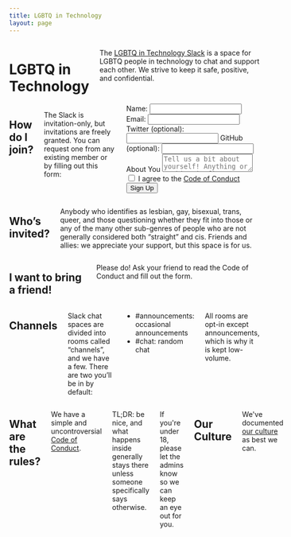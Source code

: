 ```yaml
---
title: LGBTQ in Technology
layout: page
---
```


<div class="row">
	<div class="panel callout columns">
		<h1>LGBTQ in Technology</h1>
		<p>The <a href="https://lgbt.slack.com">LGBTQ in Technology Slack</a> is a space for LGBTQ people in technology to chat and support each other. We strive to keep it safe, positive, and confidential.</p>
	</div>
</div>
<div class="row">
	<div class="medium-6 columns">
		<h2>How do I join?</h2>
		<p>The Slack is invitation-only, but invitations are freely granted. You can request one from any existing member or by filling out this form: </p>
		<form action="https://api.wealljs.org/signup" method="POST">
			<label><span>Name: </span><input name="name" required type="text" class="input-field"></label>
			<label><span>Email: </span><input name="email" required type="email" class="input-field"></label>
			<label><span>Twitter (optional): </span><input name="twitter" type="text" class="input-field"></label>
			<label><span>GitHub (optional): </span><input name="github" type="text" class="input-field"></label>
			<label><span>About You</span></label>
			<textarea name="about" placeholder="Tell us a bit about yourself! Anything or nothing is fine!" class="textarea-field"></textarea>
			<label><span>&nbsp;</span><input type="checkbox" name="coc" required  class="input-field"> I agree to the <a href="/coc.html">Code of Conduct</a></label>
			<input type="hidden" name="redirect_uri" value="http://lgbtq.technology/postsignup.html">
			<input type="hidden" name="team_id" value="T0383959N">
			<label><span>&nbsp;</span><button type="submit">Sign Up</button></label>
		</form>
	</div>
	<div class="medium-6 columns">
		<h2>Who&rsquo;s invited?</h2>
		<p>Anybody who identifies as lesbian, gay, bisexual, trans, queer, and those questioning whether they fit into those or any of the many other sub-genres of people who are not generally considered both &ldquo;straight&rdquo; and cis. Friends and allies: we appreciate your support, but this space is for us.</p>
	</div>
	<div class="medium-6 columns">
		<h2>I want to bring a friend!</h2>
		<p>Please do!  Ask your friend to read the Code of Conduct and fill out the form.</p>
	</div>
	<div class="medium-6 columns">
		<h2>Channels</h2>
		<p>Slack chat spaces are divided into rooms called &ldquo;channels&rdquo;, and we have a few. There are two you&rsquo;ll be in by default:</p>
		<ul class="no-bullets">
			<li><span class="label radius">#announcements:</span> occasional announcements</li>
			<li><span class="label radius">#chat:</span> random chat</li>
		</ul>
		<p>All rooms are opt-in except <span class="label radius">announcements</span>, which is why it is kept low-volume.</p>
	</div>
</div>
<div class="row">
	<div class="columns">
		<h2>What are the rules?</h2>
		<p>We have a simple and uncontroversial <a href="/coc.html">Code of Conduct</a>.</p>
		<p><span class="label radius">TL;DR:</span> be nice, and what happens inside generally stays there unless someone specifically says otherwise.</p>
		<p>If you're under 18, please let the admins know so we can keep an eye out for you.</p>
		<h2>Our Culture</h2>
		<p>We've documented <a href="/culture.html">our culture</a> as best we can.</p>
	</div>
</div>
